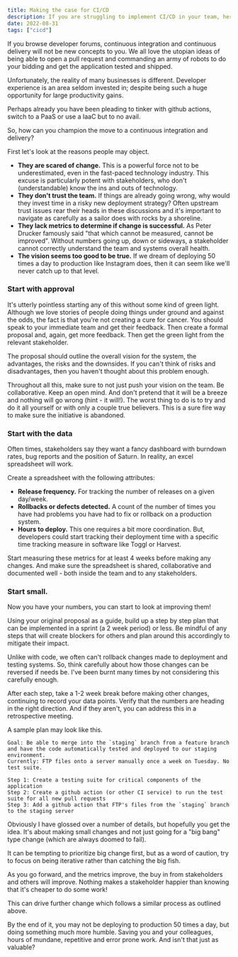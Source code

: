 ```yaml
title: Making the case for CI/CD
description: If you are struggling to implement CI/CD in your team, here is how to do it.
date: 2022-08-31
tags: ["cicd"]
```

If you browse developer forums, continuous integration and continuous delivery will not be new concepts to you. We all love the utopian ideas of being able to open a pull request and commanding an army of robots to do your bidding and get the application tested and shipped.

Unfortunately, the reality of many businesses is different. Developer experience is an area seldom invested in; despite being such a huge opportunity for large productivity gains.

Perhaps already you have been pleading to tinker with github actions, switch to a PaaS or use a IaaC but to no avail.

So, how can you champion the move to a continuous integration and delivery?

First let's look at the reasons people may object.

* **They are scared of change.** This is a powerful force not to be underestimated, even in the fast-paced technology industry. This excuse is particularly potent with stakeholders, who don't (understandable) know the ins and outs of technology.
* **They don't trust the team.** If things are already going wrong, why would they invest time in a risky new deployment strategy? Often upstream trust issues rear their heads in these discussions and it's important to navigate as carefully as a sailor does with rocks by a shoreline.
* **They lack metrics to determine if change is successful.** As Peter Drucker famously said "that which cannot be measured, cannot be improved". Without numbers going up, down or sideways, a stakeholder cannot correctly understand the team and systems overall health.
* **The vision seems too good to be true.** If we dream of deploying 50 times a day to production like Instagram does, then it can seem like we'll never catch up to that level.



### Start with approval

It's utterly pointless starting any of this without some kind of green light. Although we love stories of people doing things under ground and against the odds, the fact is that you're not creating a cure for cancer. You should speak to your immediate team and get their feedback. Then create a formal proposal and, again, get more feedback. Then get the green light from the relevant stakeholder.

The proposal should outline the overall vision for the system, the advantages, the risks and the downsides. If you can't think of risks and disadvantages, then you haven't thought about this problem enough.

Throughout all this, make sure to not just push your vision on the team. Be collaborative. Keep an open mind. And don't pretend that it will be a breeze and nothing will go wrong (hint - it will!). The worst thing to do is to try and do it all yourself or with only a couple true believers. This is a sure fire way to make sure the initiative is abandoned.



### Start with the data

Often times, stakeholders say they want a fancy dashboard with burndown rates, bug reports and the position of Saturn. In reality, an excel spreadsheet will work.

Create a spreadsheet with the following attributes:

- **Release frequency.** For tracking the number of releases on a given day/week.
- **Rollbacks or defects detected.** A count of the number of times you have had problems you have had to fix or rollback on a production system.
- **Hours to deploy.** This one requires a bit more coordination. But, developers could start tracking their deployment time with a specific time tracking measure in software like Toggl or Harvest.

Start measuring these metrics for at least 4 weeks before making any changes. And make sure the spreadsheet is shared, collaborative and documented well - both inside the team and to any stakeholders.



### Start small.

Now you have your numbers, you can start to look at improving them!

Using your original proposal as a guide, build up a step by step plan that can be implemented in a sprint (a 2 week period) or less. Be mindful of any steps that will create blockers for others and plan around this accordingly to mitigate their impact.

Unlike with code, we often can't rollback changes made to deployment and testing systems. So, think carefully about how those changes can be reversed if needs be. I've been burnt many times by not considering this carefully enough.

After each step, take a 1-2 week break before making other changes, continuing to record your data points. Verify that the numbers are heading in the right direction. And if they aren't, you can address this in a retrospective meeting.

A sample plan may look like this.

```
Goal: Be able to merge into the `staging` branch from a feature branch and have the code automatically tested and deployed to our staging environment.
Currently: FTP files onto a server manually once a week on Tuesday. No test suite.

Step 1: Create a testing suite for critical components of the application
Step 2: Create a github action (or other CI service) to run the test suite for all new pull requests
Step 3: Add a github action that FTP's files from the `staging` branch to the staging server
```

Obviously I have glossed over a number of details, but hopefully you get the idea. It's about making small changes and not just going for a "big bang" type change (which are always doomed to fail).

It can be tempting to prioritize big change first, but as a word of caution, try to focus on being iterative rather than catching the big fish.

As you go forward, and the metrics improve, the buy in from stakeholders and others will improve. Nothing makes a stakeholder happier than knowing that it's cheaper to do some work!

This can drive further change which follows a similar process as outlined above.

By the end of it, you may not be deploying to production 50 times a day, but doing something much more humble. Saving you and your colleagues, hours of mundane, repetitive and error prone work. And isn't that just as valuable?





